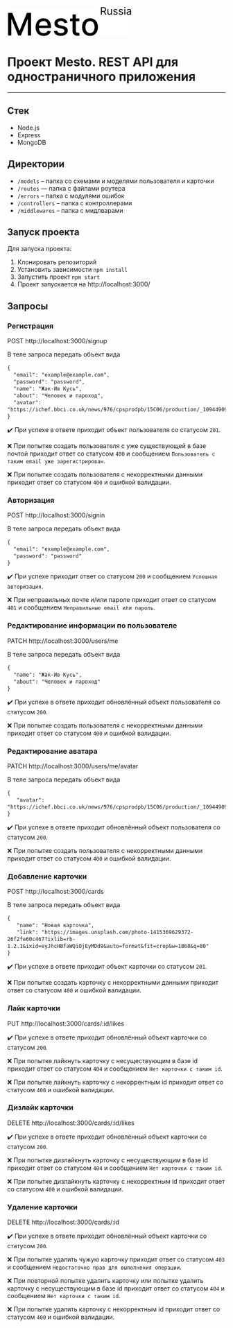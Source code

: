 ![alt text](https://raw.githubusercontent.com/svetanti/react-mesto-auth/f6692c8b640ef9628bf167827730feed5039be54/src/images/logo-black.svg "MESTO")

# Проект Mesto. REST API для одностраничного приложения

---

## Стек

* Node.js
* Express
* MongoDB

## Директории

* `/models` – папка со схемами и моделями пользователя и карточки
* `/routes` — папка с файлами роутера  
* `/errors` – папка с модулями ошибок
* `/controllers` – папка с контроллерами
* `/middlewares` – папка с мидлварами

## Запуск проекта

Для запуска проекта:
1. Клонировать репозиторий
2. Установить зависимости `npm install`
3. Запустить проект `npm start`
4. Проект запускается на http://localhost:3000/

## Запросы

### Регистрация

  POST http://localhost:3000/signup

  В теле запроса передать объект вида

    {
      "email": "example@example.com",
      "password": "password",
      "name": "Жак-Ив Кусь",
      "about": "Человек и пароход",
      "avatar": "https://ichef.bbci.co.uk/news/976/cpsprodpb/15C06/production/_109449098_catsstaring.jpg"
    }
  
  :heavy_check_mark: При успехе в ответе приходит объект пользователя со статусом `201`.
  
  :x: При попытке создать пользователя с уже существующей в базе почтой приходит ответ со статусом `400` и сообщением `Пользователь с таким email уже зарегистрирован`.
  
  :x: При попытке создать пользователя с некорректными данными приходит ответ со статусом `400` и ошибкой валидации.
  
  
### Авторизация

POST http://localhost:3000/signin
  
В теле запроса передать объект вида

    {
      "email": "example@example.com",
      "password": "password"
    }
  
:heavy_check_mark: При успехе приходит ответ со статусом `200` и сообщением `Успешная авторизация`.

:x: При неправильных почте и/или пароле приходит ответ со статусом `401` и сообщением `Неправильные email или пароль`.

### Редактирование информации по пользователе

PATCH http://localhost:3000/users/me

В теле запроса передать объект вида

    {
      "name": "Жак-Ив Кусь",
      "about": "Человек и пароход"
    }
  
:heavy_check_mark: При успехе в ответе приходит обновлённый объект пользователя со статусом `200`.
  
:x: При попытке создать пользователя с некорректными данными приходит ответ со статусом `400` и ошибкой валидации.

### Редактирование аватара

PATCH http://localhost:3000/users/me/avatar

В теле запроса передать объект вида

    {
       "avatar": "https://ichef.bbci.co.uk/news/976/cpsprodpb/15C06/production/_109449098_catsstaring.jpg"
    }
  
:heavy_check_mark: При успехе в ответе приходит обновлённый объект пользователя со статусом `200`.
  
:x: При попытке создать пользователя с некорректными данными приходит ответ со статусом `400` и ошибкой валидации.

### Добавление карточки
  
POST http://localhost:3000/cards

В теле запроса передать объект вида

    {
       "name": "Новая карточка",
       "link": "https://images.unsplash.com/photo-1415369629372-26f2fe60c467?ixlib=rb-1.2.1&ixid=eyJhcHBfaWQiOjEyMDd9&auto=format&fit=crop&w=1868&q=80"
    }
  
:heavy_check_mark: При успехе в ответе приходит объект карточки со статусом `201`.
  
:x: При попытке создать карточку с некорректными данными приходит ответ со статусом `400` и ошибкой валидации.
  
### Лайк карточки
  
PUT http://localhost:3000/cards/:id/likes
  
:heavy_check_mark: При успехе в ответе приходит обновлённый объект карточки со статусом `200`.
  
:x: При попытке лайкнуть карточку с несуществующим в базе id приходит ответ со статусом `404` и сообщением `Нет карточки с таким id`.

:x: При попытке лайкнуть карточку с некорректным id приходит ответ со статусом `400` и ошибкой валидации.
  
### Дизлайк карточки
  
DELETE http://localhost:3000/cards/:id/likes
  
:heavy_check_mark: При успехе в ответе приходит обновлённый объект карточки со статусом `200`.
  
:x: При попытке дизлайкнуть карточку с несуществующим в базе id приходит ответ со статусом `404` и сообщением `Нет карточки с таким id`.

:x: При попытке дизлайкнуть карточку с некорректным id приходит ответ со статусом `400` и ошибкой валидации.

### Удаление карточки
  
DELETE http://localhost:3000/cards/:id
  
:heavy_check_mark: При успехе в ответе приходит обновлённый объект карточки со статусом `200`.
  
:x: При попытке удалить чужую карточку приходит ответ со статусом `403` и сообщением `Недостаточно прав для выполнения операции`.

:x: При повторной попытке удалить карточку или попытке удалить карточку с несуществующим в базе id приходит ответ со статусом `404` и сообщением `Нет карточки с таким id`.

:x: При попытке удалить карточку с некорректным id приходит ответ со статусом `400` и ошибкой валидации.
